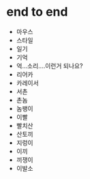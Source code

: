 # end to end

- 마우스
- 스타일
- 일기
- 기억
- 억...소리....이런거 되나요?
- 리어카
- 카레이서
- 서촌
- 촌놈
- 놈팽이
- 이빨
- 빨치산
- 산토끼
- 지렁이
- 이끼
- 끼쟁이
- 이발소